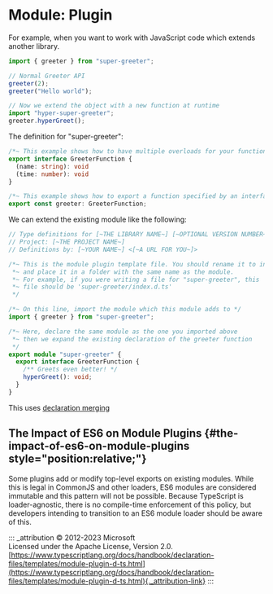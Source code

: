 # Module: Plugin

For example, when you want to work with JavaScript code which extends
another library.

```ts
import { greeter } from "super-greeter";

// Normal Greeter API
greeter(2);
greeter("Hello world");

// Now we extend the object with a new function at runtime
import "hyper-super-greeter";
greeter.hyperGreet();
```

The definition for "super-greeter":

```ts
/*~ This example shows how to have multiple overloads for your function */
export interface GreeterFunction {
  (name: string): void
  (time: number): void
}

/*~ This example shows how to export a function specified by an interface */
export const greeter: GreeterFunction;
```

We can extend the existing module like the following:

```ts
// Type definitions for [~THE LIBRARY NAME~] [~OPTIONAL VERSION NUMBER~]
// Project: [~THE PROJECT NAME~]
// Definitions by: [~YOUR NAME~] <[~A URL FOR YOU~]>

/*~ This is the module plugin template file. You should rename it to index.d.ts
 *~ and place it in a folder with the same name as the module.
 *~ For example, if you were writing a file for "super-greeter", this
 *~ file should be 'super-greeter/index.d.ts'
 */

/*~ On this line, import the module which this module adds to */
import { greeter } from "super-greeter";

/*~ Here, declare the same module as the one you imported above
 *~ then we expand the existing declaration of the greeter function
 */
export module "super-greeter" {
  export interface GreeterFunction {
    /** Greets even better! */
    hyperGreet(): void;
  }
}
```

This uses [declaration merging](../../declaration-merging)

## The Impact of ES6 on Module Plugins {#the-impact-of-es6-on-module-plugins style="position:relative;"}

Some plugins add or modify top-level exports on existing modules. While
this is legal in CommonJS and other loaders, ES6 modules are considered
immutable and this pattern will not be possible. Because TypeScript is
loader-agnostic, there is no compile-time enforcement of this policy,
but developers intending to transition to an ES6 module loader should be
aware of this.

::: _attribution
© 2012-2023 Microsoft\
Licensed under the Apache License, Version 2.0.\
[https://www.typescriptlang.org/docs/handbook/declaration-files/templates/module-plugin-d-ts.html](https://www.typescriptlang.org/docs/handbook/declaration-files/templates/module-plugin-d-ts.html){._attribution-link}
:::

